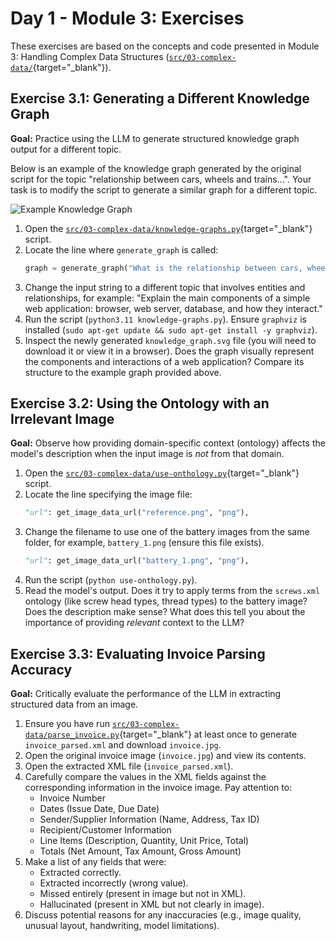 # Day 1 - Module 3: Exercises

These exercises are based on the concepts and code presented in Module 3: Handling Complex Data Structures ([`src/03-complex-data/`](https://github.com/denniszielke/agentic-playground/tree/main/src/03-complex-data){target="_blank"}).

## Exercise 3.1: Generating a Different Knowledge Graph

**Goal:** Practice using the LLM to generate structured knowledge graph output for a different topic.

Below is an example of the knowledge graph generated by the original script for the topic "relationship between cars, wheels and trains...". Your task is to modify the script to generate a similar graph for a different topic.

![Example Knowledge Graph](https://raw.githubusercontent.com/denniszielke/agentic-playground/main/img/knowledge_graph.svg)

1.  Open the [`src/03-complex-data/knowledge-graphs.py`](https://github.com/denniszielke/agentic-playground/blob/main/src/03-complex-data/knowledge-graphs.py){target="_blank"} script.
2.  Locate the line where `generate_graph` is called:
    ```python
    graph = generate_graph("What is the relationship between cars, wheels and trains...")
    ```
3.  Change the input string to a different topic that involves entities and relationships, for example: "Explain the main components of a simple web application: browser, web server, database, and how they interact."
4.  Run the script (`python3.11 knowledge-graphs.py`). Ensure `graphviz` is installed (`sudo apt-get update && sudo apt-get install -y graphviz`).
5.  Inspect the newly generated `knowledge_graph.svg` file (you will need to download it or view it in a browser). Does the graph visually represent the components and interactions of a web application? Compare its structure to the example graph provided above.

## Exercise 3.2: Using the Ontology with an Irrelevant Image

**Goal:** Observe how providing domain-specific context (ontology) affects the model's description when the input image is *not* from that domain.

1.  Open the [`src/03-complex-data/use-onthology.py`](https://github.com/denniszielke/agentic-playground/blob/main/src/03-complex-data/use-onthology.py){target="_blank"} script.
2.  Locate the line specifying the image file:
    ```python
    "url": get_image_data_url("reference.png", "png"),
    ```
3.  Change the filename to use one of the battery images from the same folder, for example, `battery_1.png` (ensure this file exists).
    ```python
    "url": get_image_data_url("battery_1.png", "png"),
    ```
4.  Run the script (`python use-onthology.py`).
5.  Read the model's output. Does it try to apply terms from the `screws.xml` ontology (like screw head types, thread types) to the battery image? Does the description make sense? What does this tell you about the importance of providing *relevant* context to the LLM?

## Exercise 3.3: Evaluating Invoice Parsing Accuracy

**Goal:** Critically evaluate the performance of the LLM in extracting structured data from an image.

1.  Ensure you have run [`src/03-complex-data/parse_invoice.py`](https://github.com/denniszielke/agentic-playground/blob/main/src/03-complex-data/parse_invoice.py){target="_blank"} at least once to generate `invoice_parsed.xml` and download `invoice.jpg`.
2.  Open the original invoice image (`invoice.jpg`) and view its contents.
3.  Open the extracted XML file (`invoice_parsed.xml`).
4.  Carefully compare the values in the XML fields against the corresponding information in the invoice image. Pay attention to:
    *   Invoice Number
    *   Dates (Issue Date, Due Date)
    *   Sender/Supplier Information (Name, Address, Tax ID)
    *   Recipient/Customer Information
    *   Line Items (Description, Quantity, Unit Price, Total)
    *   Totals (Net Amount, Tax Amount, Gross Amount)
5.  Make a list of any fields that were:
    *   Extracted correctly.
    *   Extracted incorrectly (wrong value).
    *   Missed entirely (present in image but not in XML).
    *   Hallucinated (present in XML but not clearly in image).
6.  Discuss potential reasons for any inaccuracies (e.g., image quality, unusual layout, handwriting, model limitations).
